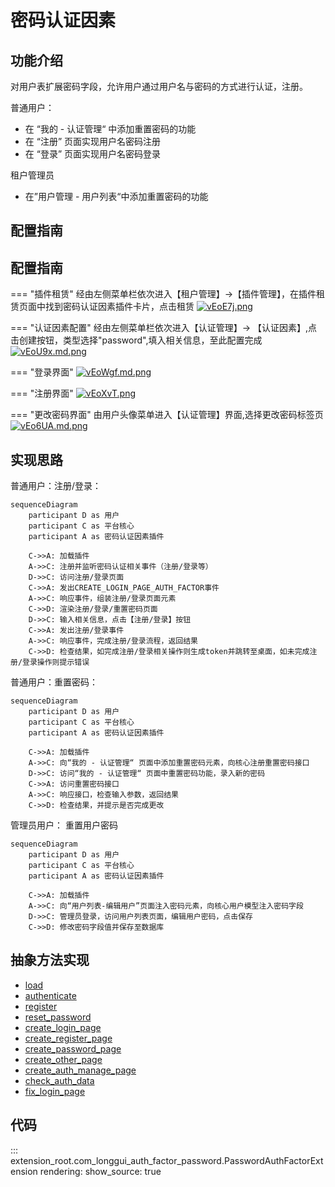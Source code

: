 # 密码认证因素
## 功能介绍

对用户表扩展密码字段，允许用户通过用户名与密码的方式进行认证，注册。

普通用户：

* 在 “我的 - 认证管理“ 中添加重置密码的功能
* 在 “注册” 页面实现用户名密码注册
* 在 “登录” 页面实现用户名密码登录

租户管理员

* 在”用户管理 - 用户列表“中添加重置密码的功能

## 配置指南
## 配置指南

=== "插件租赁"
    经由左侧菜单栏依次进入【租户管理】->【插件管理】，在插件租赁页面中找到密码认证因素插件卡片，点击租赁
    [![vEoE7j.png](https://s1.ax1x.com/2022/08/02/vEoE7j.png)](https://imgtu.com/i/vEoE7j)

=== "认证因素配置"
    经由左侧菜单栏依次进入【认证管理】-> 【认证因素】,点击创建按钮，类型选择"password",填入相关信息，至此配置完成
    [![vEoU9x.md.png](https://s1.ax1x.com/2022/08/02/vEoU9x.md.png)](https://imgtu.com/i/vEoU9x)

=== "登录界面"
    [![vEoWgf.md.png](https://s1.ax1x.com/2022/08/02/vEoWgf.md.png)](https://imgtu.com/i/vEoWgf)

=== "注册界面"
    [![vEoXvT.png](https://s1.ax1x.com/2022/08/02/vEoXvT.png)](https://imgtu.com/i/vEoXvT)

=== "更改密码界面"
    由用户头像菜单进入【认证管理】界面,选择更改密码标签页
    [![vEo6UA.md.png](https://s1.ax1x.com/2022/08/02/vEo6UA.md.png)](https://imgtu.com/i/vEo6UA)

## 实现思路

普通用户：注册/登录：

```mermaid
sequenceDiagram
    participant D as 用户
    participant C as 平台核心
    participant A as 密码认证因素插件
    
    C->>A: 加载插件
    A->>C: 注册并监听密码认证相关事件（注册/登录等）
    D->>C: 访问注册/登录页面
    C->>A: 发出CREATE_LOGIN_PAGE_AUTH_FACTOR事件
    A->>C: 响应事件，组装注册/登录页面元素
    C->>D: 渲染注册/登录/重置密码页面
    D->>C: 输入相关信息，点击【注册/登录】按钮
    C->>A: 发出注册/登录事件
    A->>C: 响应事件，完成注册/登录流程，返回结果
    C->>D: 检查结果，如完成注册/登录相关操作则生成token并跳转至桌面，如未完成注册/登录操作则提示错误

```

普通用户：重置密码：

```mermaid
sequenceDiagram
    participant D as 用户
    participant C as 平台核心
    participant A as 密码认证因素插件
    
    C->>A: 加载插件
    A->>C: 向“我的 - 认证管理“ 页面中添加重置密码元素，向核心注册重置密码接口
    D->>C: 访问“我的 - 认证管理“ 页面中重置密码功能，录入新的密码
    C->>A: 访问重置密码接口
    A->>C: 响应接口，检查输入参数，返回结果
    C->>D: 检查结果，并提示是否完成更改

```

管理员用户： 重置用户密码

```mermaid
sequenceDiagram
    participant D as 用户
    participant C as 平台核心
    participant A as 密码认证因素插件
    
    C->>A: 加载插件
    A->>C: 向“用户列表-编辑用户”页面注入密码元素，向核心用户模型注入密码字段
    D->>C: 管理员登录，访问用户列表页面，编辑用户密码，点击保存
    C->>D: 修改密码字段值并保存至数据库
```

## 抽象方法实现

* [load](#extension_root.com_longgui_auth_factor_mobile.MobileAuthFactorExtension.load)
* [authenticate](#extension_root.com_longgui_auth_factor_mobile.MobileAuthFactorExtension.authenticate)
* [register](#extension_root.com_longgui_auth_factor_mobile.MobileAuthFactorExtension.register)
* [reset_password](#extension_root.com_longgui_auth_factor_mobile.MobileAuthFactorExtension.reset_password)
* [create_login_page](#extension_root.com_longgui_auth_factor_mobile.MobileAuthFactorExtension.create_login_page)
* [create_register_page](#extension_root.com_longgui_auth_factor_mobile.MobileAuthFactorExtension.create_register_page)
* [create_password_page](#extension_root.com_longgui_auth_factor_mobile.MobileAuthFactorExtension.create_password_page)
* [create_other_page](#extension_root.com_longgui_auth_factor_mobile.MobileAuthFactorExtension.create_other_page)
* [create_auth_manage_page](#extension_root.com_longgui_auth_factor_mobile.MobileAuthFactorExtension.create_auth_manage_page)
* [check_auth_data](#extension_root.com_longgui_auth_factor_authcode.AuthCodeAuthFactorExtension.check_auth_data)
* [fix_login_page](#extension_root.com_longgui_auth_factor_authcode.AuthCodeAuthFactorExtension.fix_login_page)

## 代码

::: extension_root.com_longgui_auth_factor_password.PasswordAuthFactorExtension
    rendering:
        show_source: true

